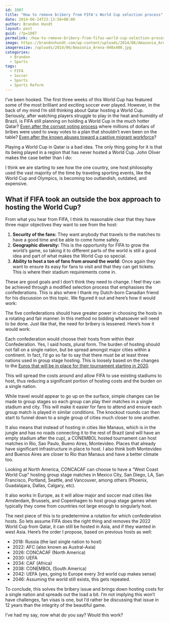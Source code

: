 ```yaml
---
id: 1087
title: "How to remove bribery from FIFA's World Cup selection process"
date: 2014-06-24T23:13:58+00:00
author: Brandon Hundt
layout: post
guid: /?p=1087
permalink: /how-to-remove-bribery-from-fifas-world-cup-selection-process/
image: https://brandonhundt.com/wp-content/uploads/2014/06/Amazonia_Arena-940x400.jpg
imageresize: /uploads/2014/06/Amazonia_Arena-940x400.jpg
categories:
  - Brandon
  - Sports
tags:
  - FIFA
  - Soccer
  - Sports
  - Sports Reform
---
```

I’ve been hooked. The first three weeks of this World Cup has featured some of the most brilliant and exciting soccer ever played. However, in the back of my mind I’m still thinking about Qatar hosting a World Cup. Seriously, after watching players struggle to play in the heat and humidity of Brazil, is FIFA still planning on holding a World Cup in the much hotter Qatar? [Even after the corrupt voting process](http://www.thetakeaway.org/story/lawmakers-take-2022-world-cup/) where millions of dollars of bribes were used to sway votes to a plan that shouldn’t even been on the table? [Even after the known abuses toward a captive migrant workforce](http://www.businessinsider.com/qatar-world-cup-problems-2014-4)?<!--more-->

Playing a World Cup in Qatar is a bad idea. The only thing going for it is that its being played in a region that has never hosted a World Cup. John Oliver makes the case better than I do:



I think we are starting to see how the one country, one host philosophy used the vast majority of the time by traveling sporting events, like the World Cup and Olympics, is becoming too outlandish, outdated, and expensive.

## What if FIFA took an outside the box approach to hosting the World Cup?

From what you hear from FIFA, I think its reasonable clear that they have three major objectives they want to see from the host:

  1. **Security of the fans:** They want anybody that travels to the matches to have a good time and be able to come home safely.
  2. **Geographic diversity:** This is the opportunity for FIFA to grow the world’s game, so taking it to different parts of the world is still a good idea and part of what makes the World Cup so special.
  3. **Ability to host a ton of fans from around the world:** Once again they want to ensure its easy for fans to visit and that they can get tickets. This is where their stadium requirements come in.

These are good goals and I don’t think they need to change. I feel they can be achieved through a modified selection process that emphasises the confederations. This is also where I thank my Dutch-born Canadian friend for his discussion on this topic. We figured it out and here’s how it would work:

The five confederations should have greater power in choosing the hosts in a rotating and fair manner. In this method no bidding whatsoever will need to be done. Just like that, the need for bribery is lessened. Here’s how it would work:

Each confederation would choose their hosts from within their Confederation. Yes, I said hosts, plural form. The burden of hosting should not fall on a single nation, but be spread amongst major cities within a continent. In fact, I’d go so far to say that there must be at least three nations used in group stage hosting. This is loosely based on the changes to the [Euros that will be in place for their tournament starting in 2020](http://en.wikipedia.org/wiki/UEFA_Euro_2020).

This will spread the costs around and allow FIFA to use existing stadiums to host, thus reducing a significant portion of hosting costs and the burden on a single nation.

While travel would appear to go up on the surface, simple changes can be made to group stages so each group can play their matches in a single stadium and city. This will make it easier for fans to attend and ensure each group match is played in similar conditions. The knockout rounds can then start to funnel down to a single group of cities much closer to one another.

It also means that instead of hosting in cities like Manaus, which is in the jungle and has no roads connecting it to the rest of Brazil (and will have an empty stadium after the cup), a CONEMBOL hosted tournament can host matches in Rio, Sao Paulo, Bueno Aires, Montevideo. Places that already have significant infrastructure in place to host. I also think both Montevideo and Buenos Aires are closer to Rio than Manaus and have a better climate too.

Looking at North America, CONCACAF can choose to have a “West Coast World Cup” hosting group stage matches in Mexico City, San Diego, LA, San Francisco, Portland, Seattle, and Vancouver, among others (Phoenix, Guadalajara, Dallas, Calgary, etc).

It also works in Europe, as it will allow major and soccer mad cities like Amsterdam, Brussels, and Copenhagen to host group stage games when typically they come from countries not large enough to singularly host.

The next piece of this is to predetermine a rotation for which confederation hosts. So lets assume FIFA does the right thing and removes the 2022 World Cup from Qatar, it can still be hosted in Asia, and if they wanted in west Asia. Here’s the order I propose, based on previous hosts as well:

  * 2018: Russia (the last single nation to host)
  * 2022: AFC (also known as Austral-Asia)
  * 2026: CONCACAF (North America)
  * 2030: UEFA
  * 2034: CAF (Africa)
  * 2038: CONEMBOL (South America)
  * 2042: UEFA (yes, going to Europe every 3rd world cup makes sense)
  * 2046: Assuming the world still exists, this gets repeated.

To conclude, this solves the bribery issue and brings down hosting costs for a single nation and spreads out the load a bit. I’m not implying this won’t have challenges, fan visas is one, but I’d rather be discussing that issue in 12 years than the integrity of the beautiful game.

I’ve had my say, now what do you say? Would this work?
